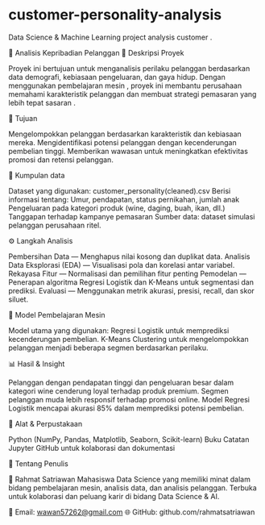 # customer-personality-analysis
Data Science &amp; Machine Learning project analysis customer .

🧠 Analisis Kepribadian Pelanggan
📘 Deskripsi Proyek

Proyek ini bertujuan untuk menganalisis perilaku pelanggan berdasarkan data demografi, kebiasaan pengeluaran, dan gaya hidup.
Dengan menggunakan pembelajaran mesin , proyek ini membantu perusahaan memahami karakteristik pelanggan dan membuat strategi pemasaran yang lebih tepat sasaran .

🎯 Tujuan

Mengelompokkan pelanggan berdasarkan karakteristik dan kebiasaan mereka.
Mengidentifikasi potensi pelanggan dengan kecenderungan pembelian tinggi.
Memberikan wawasan untuk meningkatkan efektivitas promosi dan retensi pelanggan.

🧩 Kumpulan data

Dataset yang digunakan: customer_personality(cleaned).csv
Berisi informasi tentang:
Umur, pendapatan, status pernikahan, jumlah anak
Pengeluaran pada kategori produk (wine, daging, buah, ikan, dll.)
Tanggapan terhadap kampanye pemasaran
Sumber data: dataset simulasi pelanggan perusahaan ritel.

⚙️ Langkah Analisis

Pembersihan Data — Menghapus nilai kosong dan duplikat data.
Analisis Data Eksplorasi (EDA) — Visualisasi pola dan korelasi antar variabel.
Rekayasa Fitur — Normalisasi dan pemilihan fitur penting
Pemodelan — Penerapan algoritma Regresi Logistik dan K-Means untuk segmentasi dan prediksi.
Evaluasi — Menggunakan metrik akurasi, presisi, recall, dan skor siluet.

🤖 Model Pembelajaran Mesin

Model utama yang digunakan:
Regresi Logistik untuk memprediksi kecenderungan pembelian.
K-Means Clustering untuk mengelompokkan pelanggan menjadi beberapa segmen berdasarkan perilaku.

📊 Hasil & Insight

Pelanggan dengan pendapatan tinggi dan pengeluaran besar dalam kategori wine cenderung loyal terhadap produk premium.
Segmen pelanggan muda lebih responsif terhadap promosi online.
Model Regresi Logistik mencapai akurasi 85% dalam memprediksi potensi pembelian.

🧰 Alat & Perpustakaan

Python (NumPy, Pandas, Matplotlib, Seaborn, Scikit-learn)
Buku Catatan Jupyter
GitHub untuk kolaborasi dan dokumentasi

💼 Tentang Penulis

👤 Rahmat Satriawan
Mahasiswa Data Science yang memiliki minat dalam bidang pembelajaran mesin, analisis data, dan analisis pelanggan.
Terbuka untuk kolaborasi dan peluang karir di bidang Data Science & AI.

📧 Email: wawan57262@gmail.com
🌐 GitHub: github.com/rahmatsatriawan
